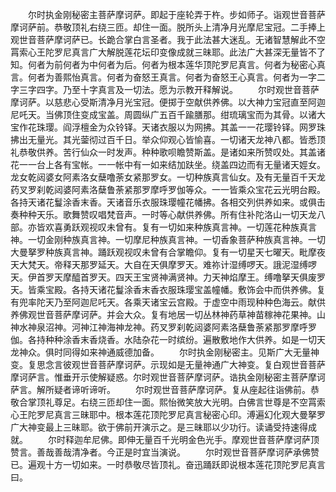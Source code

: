 <!-- { "loadSidebar": true } -->
　　尔时执金刚秘密主菩萨摩诃萨。即起于座轮弄于杵。步如师子。诣观世音菩萨摩诃萨前。恭敬顶礼右绕三匝。却住一面。脱所头上清净月光摩尼宝冠。二手捧上观世音菩萨摩诃萨已。长跪合掌白言圣者。我于此法甚大迷乱。无诸智慧解此不空罥索心王陀罗尼真言广大解脱莲花坛印变像成就三昧耶。此法广大甚深无量皆不了知。何者为前何者为中何者为后。何者为根本莲华顶陀罗尼真言。何者为秘密心真言。何者为善熙怡真言。何者为奋怒王真言。何者为奋怒王心真言。何者为一字二字三字四字。乃至十字真言及一切法。愿为示教开释解说。
　　尔时观世音菩萨摩诃萨。以慈悲心受斯清净月光宝冠。便掷于空献供养佛。以大神力宝冠直至阿迦尼吒天。当佛顶住变成宝盖。周圆纵广五百千踰膳那。绀琉璃宝而为其骨。以诸大宝作花珠璎。阎浮檀金为众铃铎。天诸衣服以为网拂。其盖一一花璎铃铎。网罗珠拂出无量光。其光蓥彻过百千日。举众仰观心皆愉喜。一切诸天龙神八都。皆悉顶礼恭敬供养。苦行仙众一时发声。种种歌呗瞻赞斯盖。是诸如来所赞叹处。其盖诸花一一台上各有宝帐。一一帐中有一如来结加趺坐。绕盖四边而有无量诸天娙女。龙女乾闼婆女阿素洛女蘖噜荼女紧那罗女。一切种族真言仙女。及有无量百千天龙药叉罗刹乾闼婆阿素洛蘖鲁荼紧那罗摩呼罗伽等众。一一皆乘众宝花云光明台殿。各持天诸花鬘涂香末香。天诸音乐衣服珠璎幢花幡拂。各相交列供养如来。或俱击奏种种天乐。歌舞赞叹唱梵音声。一时等心献供养佛。所有住补陀洛山一切天龙八部。亦皆欢喜勇跃观视叹未曾有。复有一切如来种族真言神。一切莲花种族真言神。一切金刚种族真言神。一切摩尼种族真言神。一切香象菩萨种族真言神。一切大曼拏罗种族真言神。踊跃观视叹未曾有合掌瞻仰。复有一切星天七曜天。毗摩夜天大梵天。帝释天那罗延天。大自在天俱摩罗天。难祢计湿缚啰天。誐泥湿缚啰天。伊首罗天摩醯首罗天。四天王宝贤神满贤神。力天神焰摩王。缚噜拏天俱废罗天。皆乘宝殿。各持天诸花鬘涂香末香衣服珠璎宝盖幢幡。敷饰会中而供养佛。复有兜率陀天乃至阿迦尼吒天。各乘天诸宝云宫殿。于虚空中雨现种种色海云。献供养佛观世音菩萨摩诃萨。并会大众。复有地居一切丛林神药草神苗稼神花果神。山神水神泉沼神。河神江神海神龙神。药叉罗刹乾闼婆阿素洛蘖鲁荼紧那罗摩呼罗伽。各持种种涂香末香烧香。水陆杂花一时缤纷。遍散敷地作大供养。如是一切天龙神众。俱时同得如来神通威德加备。
　　尔时执金刚秘密主。见斯广大无量神变。复思念言彼观世音菩萨摩诃萨。示现如是无量神通广大神变。复白观世音菩萨摩诃萨言。惟垂开示使解疑惑。尔时观世音菩萨摩诃萨。诰执金刚秘密主菩萨摩诃萨言。解所疑者谛听谛听。
　　尔时观世音菩萨摩诃萨。复从座起往诣佛前。恭敬合掌顶礼尊足。右绕三匝却住一面。熙怡微笑放大光明。白佛言世尊是不空罥索心王陀罗尼真言三昧耶中。根本莲花顶陀罗尼真言秘密心印。溥遍幻化观大曼拏罗广大神变最上三昧耶。欲于佛前开演示之。是三昧耶以少功行。读诵受持速得成就。
　　尔时释迦牟尼佛。即伸无量百千光明金色光手。摩观世音菩萨摩诃萨顶赞言。善哉善哉清净者。今正是时宜当演说。
　　尔时观世音菩萨摩诃萨承佛赞已。遍观十方一切如来。一时恭敬尽皆顶礼。奋迅踊跃即说根本莲花顶陀罗尼真言曰。
